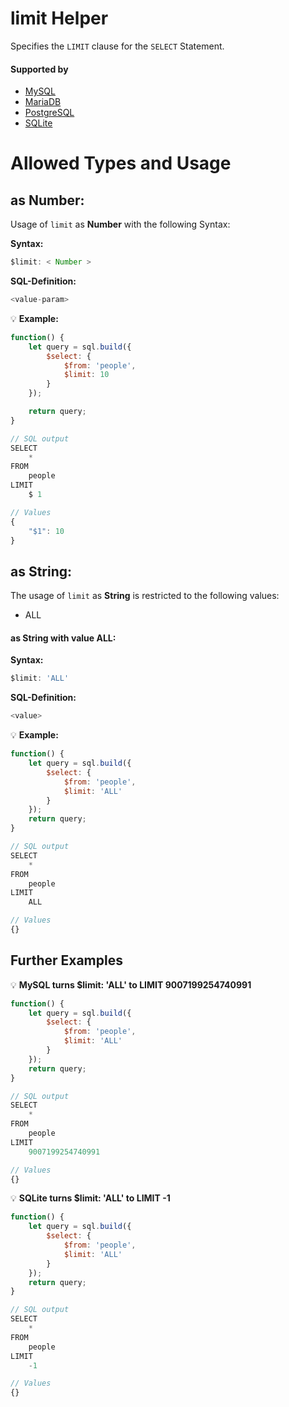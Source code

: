 # limit Helper
Specifies the `LIMIT` clause for the `SELECT` Statement.

#### Supported by
- [MySQL](https://dev.mysql.com/doc/refman/5.5/en/select.html#idm140536593160960)
- [MariaDB](https://mariadb.com/kb/en/library/limit/)
- [PostgreSQL](https://www.postgresql.org/docs/9.5/static/sql-select.html#SQL-LIMIT)
- [SQLite](https://sqlite.org/lang_select.html#limitoffset)

# Allowed Types and Usage

## as Number:

Usage of `limit` as **Number** with the following Syntax:

**Syntax:**

```javascript
$limit: < Number >
```

**SQL-Definition:**
```javascript
<value-param>
```

:bulb: **Example:**
```javascript
function() {
    let query = sql.build({
        $select: {
            $from: 'people',
            $limit: 10
        }
    });

    return query;
}

// SQL output
SELECT
    *
FROM
    people
LIMIT
    $ 1

// Values
{
    "$1": 10
}
```

## as String:

The usage of `limit` as **String** is restricted to the following values:
- ALL

#### as String with value **ALL**:
**Syntax:**

```javascript
$limit: 'ALL'
```

**SQL-Definition:**
```javascript
<value>
```

:bulb: **Example:**
```javascript
function() {
    let query = sql.build({
        $select: {
            $from: 'people',
            $limit: 'ALL'
        }
    });
    return query;
}

// SQL output
SELECT
    *
FROM
    people
LIMIT
    ALL

// Values
{}
```
## Further Examples

:bulb: **MySQL turns $limit: 'ALL' to LIMIT 9007199254740991**
```javascript
function() {
    let query = sql.build({
        $select: {
            $from: 'people',
            $limit: 'ALL'
        }
    });
    return query;
}

// SQL output
SELECT
    *
FROM
    people
LIMIT
    9007199254740991

// Values
{}
```

:bulb: **SQLite turns $limit: 'ALL' to LIMIT -1**
```javascript
function() {
    let query = sql.build({
        $select: {
            $from: 'people',
            $limit: 'ALL'
        }
    });
    return query;
}

// SQL output
SELECT
    *
FROM
    people
LIMIT
    -1

// Values
{}
```

